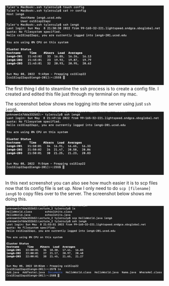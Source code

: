 ![pic1](Lab3SS_1.png)
The first thing I did to steamline the ssh process is to create a config file. I created and edited this file just through my terminal on my mac.

The screenshot below shows me logging into the server using just `ssh ieng6`. 
![pic2](LabReport3SS_2*.png)

In this next screenshot you can also see how much easier it is to scp files now that tis config file is set up. Now I only need to do `scp [filename] ieng6` to copy files over to the server. The screenshot below shows me doing this.

![pic3](Lab3SS_3*.png)